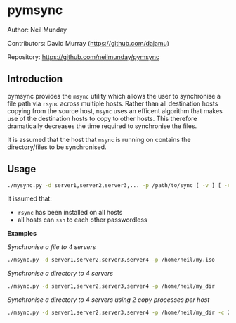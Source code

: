 pymsync
=======

Author: Neil Munday

Contributors: David Murray (https://github.com/dajamu)

Repository: https://github.com/neilmunday/pymsync

Introduction
------------

pymsync provides the `msync` utility which allows the user to synchronise a file path via `rsync` across multiple hosts. Rather than all destination hosts copying from the source host, `msync` uses an efficent algorithm that makes use of the destination hosts to copy to other hosts. This therefore dramatically decreases the time required to synchronise the files.

It is assumed that the host that `msync` is running on contains the directory/files to be synchronised.

Usage
-----

```bash
./mysync.py -d server1,server2,server3,... -p /path/to/sync [ -v ] [ -c copiesPerHost ]
```
It issumed that:
* `rsync` has been installed on all hosts
* all hosts can `ssh` to each other passwordless

**Examples**

*Synchronise a file to 4 servers*

```bash
./msync.py -d server1,server2,server3,server4 -p /home/neil/my.iso
```

*Synchronise a directory to 4 servers*

```bash
./msync.py -d server1,server2,server3,server4 -p /home/neil/my_dir
```

*Synchronise a directory to 4 servers using 2 copy processes per host*

```bash
./msync.py -d server1,server2,server3,server4 -p /home/neil/my_dir -c 2
```
